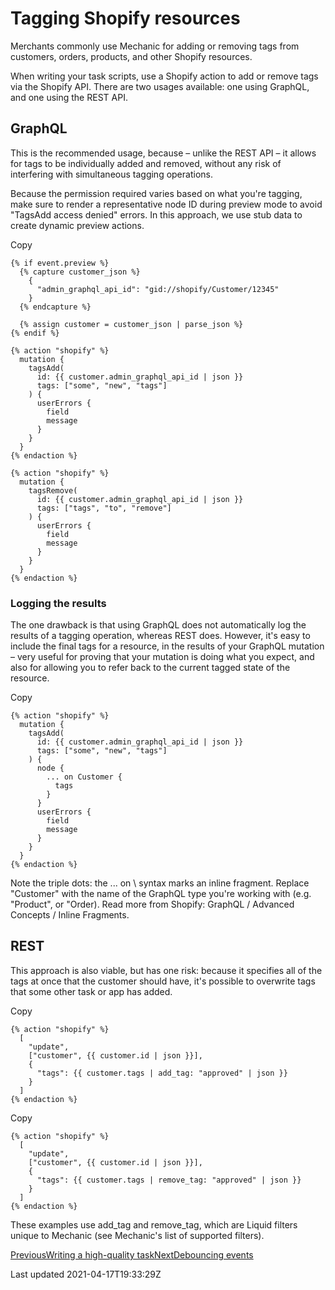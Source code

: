 # Tagging Shopify resources

Merchants commonly use Mechanic for adding or removing tags from customers, orders, products, and other Shopify resources.

When writing your task scripts, use a Shopify action to add or remove tags via the Shopify API. There are two usages available: one using GraphQL, and one using the REST API.

## GraphQL

This is the recommended usage, because – unlike the REST API – it allows for tags to be individually added and removed, without any risk of interfering with simultaneous tagging operations.

Because the permission required varies based on what you're tagging, make sure to render a representative node ID during preview mode to avoid "TagsAdd access denied" errors. In this approach, we use stub data to create dynamic preview actions.

Copy

    {% if event.preview %}
      {% capture customer_json %}
        {
          "admin_graphql_api_id": "gid://shopify/Customer/12345"
        }
      {% endcapture %}
    
      {% assign customer = customer_json | parse_json %}
    {% endif %}
    
    {% action "shopify" %}
      mutation {
        tagsAdd(
          id: {{ customer.admin_graphql_api_id | json }}
          tags: ["some", "new", "tags"]
        ) {
          userErrors {
            field
            message
          }
        }
      }
    {% endaction %}
    
    {% action "shopify" %}
      mutation {
        tagsRemove(
          id: {{ customer.admin_graphql_api_id | json }}
          tags: ["tags", "to", "remove"]
        ) {
          userErrors {
            field
            message
          }
        }
      }
    {% endaction %}

### Logging the results

The one drawback is that using GraphQL does not automatically log the results of a tagging operation, whereas REST does. However, it's easy to include the final tags for a resource, in the results of your GraphQL mutation – very useful for proving that your mutation is doing what you expect, and also for allowing you to refer back to the current tagged state of the resource.

Copy

    {% action "shopify" %}
      mutation {
        tagsAdd(
          id: {{ customer.admin_graphql_api_id | json }}
          tags: ["some", "new", "tags"]
        ) {
          node {
            ... on Customer {
              tags
            }
          }
          userErrors {
            field
            message
          }
        }
      }
    {% endaction %}

Note the triple dots: the ... on \ syntax marks an inline fragment. Replace "Customer" with the name of the GraphQL type you're working with (e.g. "Product", or "Order). Read more from Shopify: GraphQL / Advanced Concepts / Inline Fragments.

## REST

This approach is also viable, but has one risk: because it specifies all of the tags at once that the customer should have, it's possible to overwrite tags that some other task or app has added.

Copy

    {% action "shopify" %}
      [
        "update",
        ["customer", {{ customer.id | json }}],
        {
          "tags": {{ customer.tags | add_tag: "approved" | json }}
        }
      ]
    {% endaction %}

Copy

    {% action "shopify" %}
      [
        "update",
        ["customer", {{ customer.id | json }}],
        {
          "tags": {{ customer.tags | remove_tag: "approved" | json }}
        }
      ]
    {% endaction %}

These examples use add\_tag and remove\_tag, which are Liquid filters unique to Mechanic (see Mechanic's list of supported filters).

[PreviousWriting a high-quality task](/techniques/writing-a-high-quality-task)[NextDebouncing events](/techniques/debouncing-events)

Last updated 2021-04-17T19:33:29Z